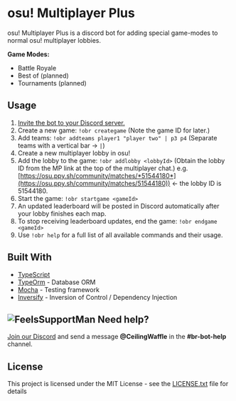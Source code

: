 # osu! Multiplayer Plus

osu! Multiplayer Plus is a discord bot for adding special game-modes to normal osu! multiplayer lobbies.

**Game Modes:**
- Battle Royale
- Best of (planned)
- Tournaments (planned)

## Usage

1. [Invite the bot to your Discord server.](https://discordapp.com/api/oauth2/authorize?client_id=279825470974066688&permissions=388176&scope=bot)
2. Create a new game: ``!obr creategame``
   (Note the game ID for later.)
3. Add teams: ``!obr addteams player1 "player two" | p3 p4`` 
   (Separate teams with a vertical bar -> ``|``)   
4. Create a new multiplayer lobby in osu!
5. Add the lobby to the game: ``!obr addlobby <lobbyId>``
   (Obtain the lobby ID from the MP link at the top of the multiplayer chat.) 
   e.g. [https://osu.ppy.sh/community/matches/*51544180*](https://osu.ppy.sh/community/matches/51544180)) <- the lobby ID is 51544180.</span>
6. Start the game: ``!obr startgame <gameId>``
7. An updated leaderboard will be posted in Discord automatically after your lobby finishes each map.
8. To stop receiving leaderboard updates, end the game: ``!obr endgame <gameId>``
9. Use ``!obr help`` for a full list of all available commands and their usage.

## Built With

- [TypeScript](https://github.com/microsoft/TypeScript)
- [TypeOrm](https://github.com/typeorm) - Database ORM 
- [Mocha](https://github.com/mochajs/mocha) - Testing framework
- [Inversify](https://github.com/inversify/InversifyJS) - Inversion of Control / Dependency Injection

## ![FeelsSupportMan](https://cdn.frankerfacez.com/emoticon/405850/2) Need help?

[Join our Discord](https://discord.gg/grjFNfa) and send a message **@CeilingWaffle** in the **#br-bot-help** channel.

<!--
Dev stuff

### Prerequisites

TODO

### Installing

```
npm install
```

## Running the tests

```
npm run test
```

## Deployment

TODO
-->

## License

This project is licensed under the MIT License - see the [LICENSE.txt](LICENSE.txt) file for details

